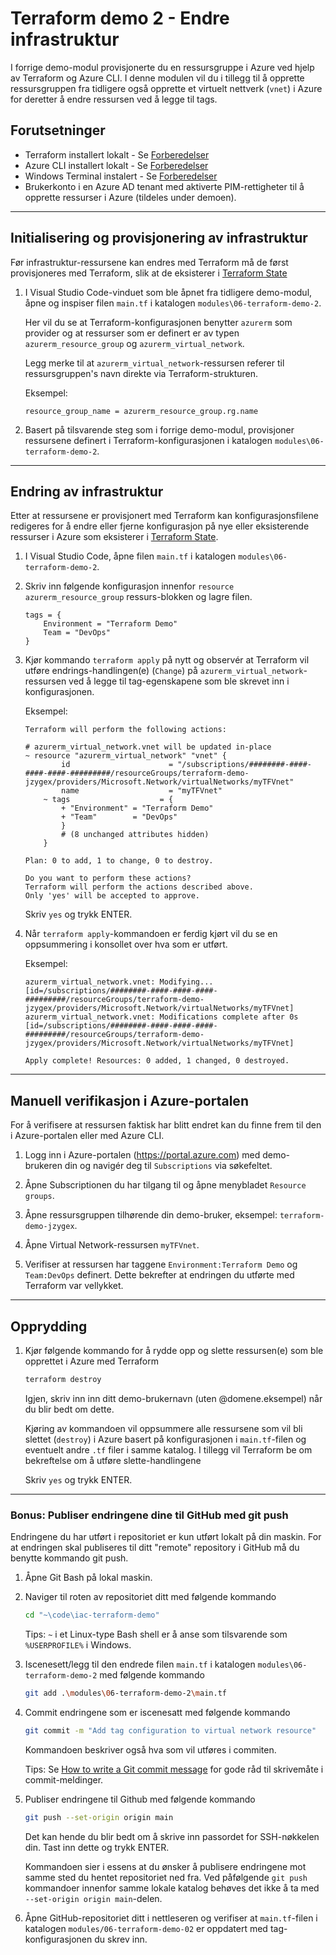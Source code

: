 # Terraform demo 2 - Endre infrastruktur
I forrige demo-modul provisjonerte du en ressursgruppe i Azure ved hjelp av Terraform og Azure CLI. I denne modulen vil du i tillegg til å opprette ressursgruppen fra tidligere også opprette et virtuelt nettverk (`vnet`) i Azure for deretter å endre ressursen ved å legge til tags.


## Forutsetninger
- Terraform installert lokalt - Se [Forberedelser](./00-forberedelser.md)
- Azure CLI installert lokalt - Se [Forberedelser](./00-forberedelser.md)
- Windows Terminal instalert - Se [Forberedelser](./00-forberedelser.md)
- Brukerkonto i en Azure AD tenant med aktiverte PIM-rettigheter til å opprette ressurser i Azure (tildeles under demoen).

---

## Initialisering og provisjonering av infrastruktur
Før infrastruktur-ressursene kan endres med Terraform må de først provisjoneres med Terraform, slik at de eksisterer i [Terraform State](https://www.terraform.io/language/state)

1. I Visual Studio Code-vinduet som ble åpnet fra tidligere demo-modul, åpne og inspiser filen `main.tf` i katalogen `modules\06-terraform-demo-2`.
    
    Her vil du se at Terraform-konfigurasjonen benytter `azurerm` som provider og at ressurser som er definert er av typen `azurerm_resource_group` og `azurerm_virtual_network`. 
    
    Legg merke til at `azurerm_virtual_network`-ressursen referer til ressursgruppen's navn direkte via Terraform-strukturen.
    
    Eksempel:
    ```console
    resource_group_name = azurerm_resource_group.rg.name
    ```

2. Basert på tilsvarende steg som i forrige demo-modul, provisjoner ressursene definert i Terraform-konfigurasjonen i katalogen `modules\06-terraform-demo-2`.

---

## Endring av infrastruktur
Etter at ressursene er provisjonert med Terraform kan konfigurasjonsfilene redigeres for å endre eller fjerne konfigurasjon på nye eller eksisterende ressurser i Azure som eksisterer i [Terraform State](https://www.terraform.io/language/state).

1. I Visual Studio Code, åpne filen `main.tf` i katalogen `modules\06-terraform-demo-2`.

2. Skriv inn følgende konfigurasjon innenfor `resource azurerm_resource_group` ressurs-blokken og lagre filen.

    ```console
    tags = {
        Environment = "Terraform Demo"
        Team = "DevOps"
    }
    ```

3. Kjør kommando `terraform apply` på nytt og observér at Terraform vil utføre endrings-handlingen(e) (`Change`) på `azurerm_virtual_network`-ressursen ved å legge til tag-egenskapene som ble skrevet inn i konfigurasjonen.

    Eksempel:
    ```console
    Terraform will perform the following actions:

    # azurerm_virtual_network.vnet will be updated in-place
    ~ resource "azurerm_virtual_network" "vnet" {
            id                      = "/subscriptions/########-####-####-####-#########/resourceGroups/terraform-demo-jzygex/providers/Microsoft.Network/virtualNetworks/myTFVnet"
            name                    = "myTFVnet"
        ~ tags                    = {
            + "Environment" = "Terraform Demo"
            + "Team"        = "DevOps"
            }
            # (8 unchanged attributes hidden)
        }

    Plan: 0 to add, 1 to change, 0 to destroy.

    Do you want to perform these actions?
    Terraform will perform the actions described above.
    Only 'yes' will be accepted to approve.
    ``` 
    Skriv `yes` og trykk ENTER. 

4. Når `terraform apply`-kommandoen er ferdig kjørt vil du se en oppsummering i konsollet over hva som er utført.

    Eksempel:
    ```console
    azurerm_virtual_network.vnet: Modifying... [id=/subscriptions/########-####-####-####-#########/resourceGroups/terraform-demo-jzygex/providers/Microsoft.Network/virtualNetworks/myTFVnet]
    azurerm_virtual_network.vnet: Modifications complete after 0s [id=/subscriptions/########-####-####-####-#########/resourceGroups/terraform-demo-jzygex/providers/Microsoft.Network/virtualNetworks/myTFVnet]

    Apply complete! Resources: 0 added, 1 changed, 0 destroyed.
    ```

---

## Manuell verifikasjon i Azure-portalen
For å verifisere at ressursen faktisk har blitt endret kan du finne frem til den i Azure-portalen eller med Azure CLI.

1. Logg inn i Azure-portalen (https://portal.azure.com) med demo-brukeren din og navigér deg til `Subscriptions` via søkefeltet.

2. Åpne Subscriptionen du har tilgang til og åpne menybladet `Resource groups`.

3. Åpne ressursgruppen tilhørende din demo-bruker, eksempel: `terraform-demo-jzygex`.

4. Åpne Virtual Network-ressursen `myTFVnet`.

5. Verifiser at ressursen har taggene `Environment:Terraform Demo` og `Team:DevOps` definert. Dette bekrefter at endringen du utførte med Terraform var vellykket.


---

## Opprydding
1. Kjør følgende kommando for å rydde opp og slette ressursen(e) som ble opprettet i Azure med Terraform

    ```sh
    terraform destroy
    ```

    Igjen, skriv inn inn ditt demo-brukernavn (uten @domene.eksempel) når du blir bedt om dette.

    Kjøring av kommandoen vil oppsummere alle ressursene som vil bli slettet (`destroy`) i Azure basert på konfigurasjonen i `main.tf`-filen og eventuelt andre `.tf` filer i samme katalog. I tillegg vil Terraform be om bekreftelse om å utføre slette-handlingene

    Skriv `yes` og trykk ENTER.

---

### Bonus: Publiser endringene dine til GitHub med git push
Endringene du har utført i repositoriet er kun utført lokalt på din maskin. For at endringen skal publiseres til ditt "remote" repository i GitHub må du benytte kommando git push.

1. Åpne Git Bash på lokal maskin.

2. Naviger til roten av repositoriet ditt med følgende kommando

    ```sh
    cd "~\code\iac-terraform-demo"
    ```

    Tips: `~` i et Linux-type Bash shell er å anse som tilsvarende som `%USERPROFILE%` i Windows.

3. Iscenesett/legg til den endrede filen `main.tf` i katalogen `modules\06-terraform-demo-2` med følgende kommando

    ```sh
    git add .\modules\06-terraform-demo-2\main.tf
    ```

4. Commit endringene som er iscenesatt med følgende kommando

    ```sh
    git commit -m "Add tag configuration to virtual network resource"
    ```

    Kommandoen beskriver også hva som vil utføres i commiten.

    Tips: Se [How to write a Git commit message](https://chris.beams.io/posts/git-commit/) for gode råd til skrivemåte i commit-meldinger.

5. Publiser endringene til Github med følgende kommando

    ```sh
    git push --set-origin origin main
    ```
    Det kan hende du blir bedt om å skrive inn passordet for SSH-nøkkelen din. Tast inn dette og trykk ENTER.

    Kommandoen sier i essens at du ønsker å publisere endringene mot samme sted du hentet repositoriet ned fra. Ved påfølgende `git push` kommandoer innenfor samme lokale katalog behøves det ikke å ta med `--set-origin origin main`-delen.

6. Åpne GitHub-repositoriet ditt i nettleseren og verifiser at `main.tf`-filen i katalogen `modules/06-terraform-demo-02` er oppdatert med tag-konfigurasjonen du skrev inn.